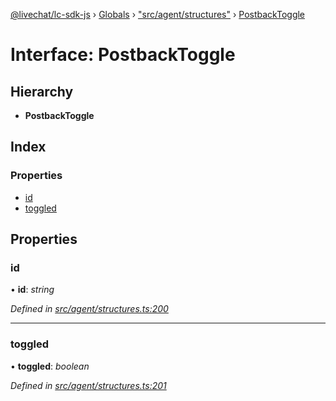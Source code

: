 [@livechat/lc-sdk-js](../README.md) › [Globals](../globals.md) › ["src/agent/structures"](../modules/_src_agent_structures_.md) › [PostbackToggle](_src_agent_structures_.postbacktoggle.md)

# Interface: PostbackToggle

## Hierarchy

* **PostbackToggle**

## Index

### Properties

* [id](_src_agent_structures_.postbacktoggle.md#id)
* [toggled](_src_agent_structures_.postbacktoggle.md#toggled)

## Properties

###  id

• **id**: *string*

*Defined in [src/agent/structures.ts:200](https://github.com/livechat/lc-sdk-js/blob/9364105/src/agent/structures.ts#L200)*

___

###  toggled

• **toggled**: *boolean*

*Defined in [src/agent/structures.ts:201](https://github.com/livechat/lc-sdk-js/blob/9364105/src/agent/structures.ts#L201)*

